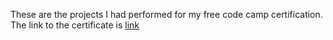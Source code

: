 These are the projects I had performed for my free code camp certification. The link to the certificate is [link](https://www.freecodecamp.org/certification/fcce3c2b94b-79d5-4e84-a178-0f63796c4732/scientific-computing-with-python-v7)
